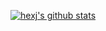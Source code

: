 [![hexj's github stats](https://github-readme-stats.vercel.app/api?username=hexj&show_icons=true&theme=cobalt)](https://github.com/anuraghazra/github-readme-stats)
